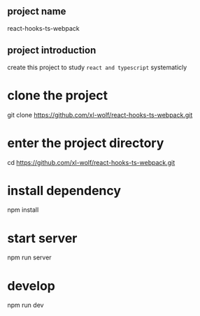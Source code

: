 ## project name
react-hooks-ts-webpack

## project introduction
create this project to study ```react and typescript``` systematicly
# clone the project
git clone https://github.com/xl-wolf/react-hooks-ts-webpack.git

# enter the project directory
cd https://github.com/xl-wolf/react-hooks-ts-webpack.git

# install dependency
npm install

# start server 
npm run server
# develop
npm run dev

